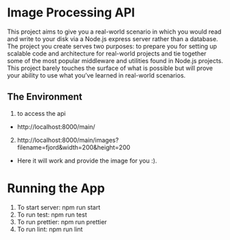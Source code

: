 # Image Processing API

This project aims to give you a real-world scenario in which you would read and write to your disk via a Node.js express server rather than a database. The project you create serves two purposes: to prepare you for setting up scalable code and architecture for real-world projects and tie together some of the most popular middleware and utilities found in Node.js projects. This project barely touches the surface of what is possible but will prove your ability to use what you’ve learned in real-world scenarios.

## The Environment 
1. to access the api
 - http://localhost:8000/main/
2. http://localhost:8000/main/images?filename=fjord&width=200&height=200
 - Here it will work and provide the image for you :).

# Running the App
1. To start server: npm run start
2. To run test: npm run test
3. To run prettier: npm run prettier
4. To run lint: npm run lint
